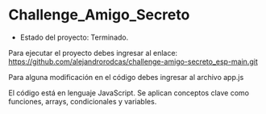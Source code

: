 <h1>Challenge_Amigo_Secreto</h1>

- Estado del proyecto: Terminado.

Para ejecutar el proyecto debes ingresar al enlace: 
https://github.com/alejandrorodcas/challenge-amigo-secreto_esp-main.git 

Para alguna modificación en el código debes ingresar al archivo app.js

El código está en lenguaje JavaScript.  Se aplican conceptos clave como funciones, arrays, condicionales y variables. 
